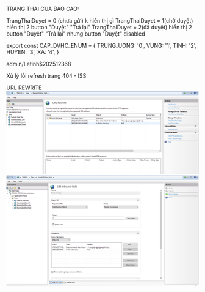 TRANG THAI CUA BAO CAO:

TrangThaiDuyet = 0 (chưa gửi) k hiển thị gì
TrangThaiDuyet  = 1(chờ duyệt) hiển thị 2 button "Duyệt" "Trả lại"
TrangThaiDuyet  = 2(đã duyệt) hiển thị 2 button "Duyệt" "Trả lại" nhưng button "Duyệt" disabled


export const CAP_DVHC_ENUM = {
    TRUNG_UONG: '0',
    VUNG: '1',
    TINH: '2',
    HUYEN: '3',
    XA: '4',
}

admin/Letinh$202512368


Xử lý lỗi refresh trang 404 - ISS:

URL REWRITE
![alt text](image-1.png)
![alt text](image-2.png)